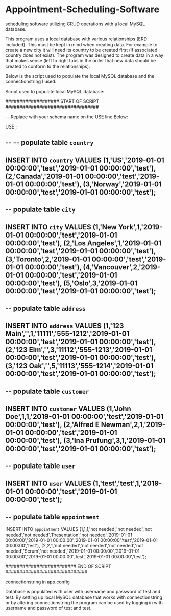 # Appointment-Scheduling-Software
 scheduling software utilizing CRUD operations with a local MySQL database.

This program uses a local database with various relationships (ERD included). This must be kept in mind when creating data. For example to create a new city it will need its country to be created first (if associated country does not exist). The program was designed to create data in a way that makes sense (left to right tabs in the order that new data should be created to conform to the relationships).

Below is the script used to populate the local MySQL database and the connectionstring I used:

Script used to populate local MySQL database:

################### START OF SCRIPT #################################
 
-- Replace <schema name> with your schema name on the USE line Below:
 
USE <schema name>;
 
--
-- populate table `country`
--
INSERT INTO `country` VALUES 
(1,'US','2019-01-01 00:00:00','test','2019-01-01 00:00:00','test'),
(2,'Canada','2019-01-01 00:00:00','test','2019-01-01 00:00:00','test'),
(3,'Norway','2019-01-01 00:00:00','test','2019-01-01 00:00:00','test');
--
-- populate table `city`
--
INSERT INTO `city` VALUES 
(1,'New York',1,'2019-01-01 00:00:00','test','2019-01-01 00:00:00','test'),
(2,'Los Angeles',1,'2019-01-01 00:00:00','test','2019-01-01 00:00:00','test'),
(3,'Toronto',2,'2019-01-01 00:00:00','test','2019-01-01 00:00:00','test'),
(4,'Vancouver',2,'2019-01-01 00:00:00','test','2019-01-01 00:00:00','test'),
(5,'Oslo',3,'2019-01-01 00:00:00','test','2019-01-01 00:00:00','test');
--
-- populate table `address`
--
INSERT INTO `address` VALUES 
(1,'123 Main','',1,'11111','555-1212','2019-01-01 00:00:00','test','2019-01-01 00:00:00','test'),
(2,'123 Elm','',3,'11112','555-1213','2019-01-01 00:00:00','test','2019-01-01 00:00:00','test'),
(3,'123 Oak','',5,'11113','555-1214','2019-01-01 00:00:00','test','2019-01-01 00:00:00','test');
--
-- populate table `customer`
--
INSERT INTO `customer` VALUES 
(1,'John Doe',1,1,'2019-01-01 00:00:00','test','2019-01-01 00:00:00','test'),
(2,'Alfred E Newman',2,1,'2019-01-01 00:00:00','test','2019-01-01 00:00:00','test'),
(3,'Ina Prufung',3,1,'2019-01-01 00:00:00','test','2019-01-01 00:00:00','test');
--
-- populate table `user`
--
INSERT INTO `user` VALUES 
(1,'test','test',1,'2019-01-01 00:00:00','test','2019-01-01 00:00:00','test');
--
-- populate table `appointment`
--
INSERT INTO `appointment` VALUES 
(1,1,1,'not needed','not needed','not needed','not needed','Presentation','not needed','2019-01-01 00:00:00','2019-01-01 00:00:00','2019-01-01 00:00:00','test','2019-01-01 00:00:00','test'),
(2,2,1,'not needed','not needed','not needed','not needed','Scrum','not needed','2019-01-01 00:00:00','2019-01-01 00:00:00','2019-01-01 00:00:00','test','2019-01-01 00:00:00','test');
 
 
######################### END OF SCRIPT #############################

connectionstring in app.config

<connectionStrings>
    <add name="localdb"
    connectionString="Host=127.0.0.1;Port=3306;Database=client_schedule;Username=sqlUser;Password=Passw0rd!"
        providerName="System.Data.SqlClient"/>
  </connectionStrings>  

Database is populated with user with username and password of test and test. By setting up local MySQL database that works with connectionstring or by altering connectionstring the program can be used by logging in with username and password of test and test.
